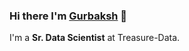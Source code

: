 ### Hi there I'm [Gurbaksh](https://www.linkedin.com/in/gurbaksh-sharma-56aaa8157/) 👋
I'm a **Sr. Data Scientist** at Treasure-Data.
<!--
**gurumail10/gurumail10** is a ✨ _special_ ✨ repository because its `README.md` (this file) appears on your GitHub profile.

Here are some ideas to get you started:

- 🔭 I’m currently working on ...
- 🌱 I’m currently learning ...
- 👯 I’m looking to collaborate on ...
- 🤔 I’m looking for help with ...
- 💬 Ask me about ...
- 📫 How to reach me: ...
- 😄 Pronouns: ...
- ⚡ Fun fact: ...
-->
